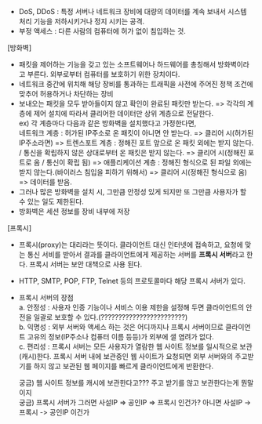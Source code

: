 - DoS, DDoS : 특정 서버나 네트워크 장비에 대량의 데이터를 계속 보내서 시스템 처리 기능을 저하시키거나 정지 시키는 공격.
- 부정 액세스 : 다른 사람의 컴퓨터에 허가 없이 침입하는 것.

[방화벽]

- 패킷을 제어하는 기능을 갖고 있는 소프트웨어나 하드웨어를 총칭해서 방화벽이라고 부른다. 외부로부터 컴퓨터를 보호하기 위한 장치이다.
- 네트워크 중간에 위치해 해당 장비를 통과하는 트래픽을 사전에 주어진 정책 조건에 맞추어 허용하거나 차단하는 장비
- 보내오는 패킷을 모두 받아들이지 않고 확인이 완료된 패킷만 받는다. => 각각의 계층에 제어 설치에 따라서 클리어한 데이터만 상위 계층으로 전달한다.  
  ex) 각 계층마다 다음과 같은 방화벽을 설치했다고 가정한다면,  
  네트워크 계층 : 허가된 IP주소로 온 패킷이 아니면 안 받는다. => 클리어 시(허가된 IP주소라면) => 트렌스포트 계층 : 정해진 포트 앞으로 온 패킷 외에는 받지 않는다. / 통신을 확립하지 않은 상대로부터 온 패킷은 받지 않는다. => 클리어 시(정해진 포트로 옴 / 통신이 확립 됨) => 애플리케이션 계층 : 정해진 형식으로 된 파일 외에는 받지 않는다.(바이러스 침입을 피하기 위해서) => 클리어 시(정해진 형식으로 옴) => 데이터를 받음.
- 그러나 많은 방화벽을 설치 시, 그만큼 안정성 있게 되지만 또 그만큼 사용자가 할 수 있는 일도 제한된다.
- 방화벽은 세션 정보를 장비 내부에 저장

[프록시]

- 프록시(proxy)는 대리라는 뜻이다. 클라이언트 대신 인터넷에 접속하고, 요청에 맞는 통신 서비를 받아서 결과를 클라이언트에게 제공하는 서버를 **프록시 서버**라고 한다. 프록시 서버는 보안 대책으로 사용 된다.
- HTTP, SMTP, POP, FTP, Telnet 등의 프로토콜마다 해당 프록시 서버가 있다.
- 프록시 서버의 장점  
  a. 안정성 : 사용자 인증 기능이나 서비스 이용 제한을 설정해 두면 클라이언트의 안전을 일괄로 보호할 수 있다.(????????????????????????)  
  b. 익명성 : 외부 서버와 액세스 하는 것은 어디까지나 프록시 서버이므로 클라이언트 고유의 정보(IP주소나 컴퓨터 이름 등등)가 외부에 샐 염려가 없다.  
  c. 편리성 : 프록시 서버는 모든 사용자가 열람한 웹 사이트 정보를 일시적으로 보관(캐시)한다. 프록시 서버 내에 보관중인 웹 사이트가 요청되면 외부 서버와의 주고받기를 하지 않고 보관된 웹 페이지를 빠르게 클라이언트에게 반환한다.

  궁금) 웹 사이트 정보를 캐시에 보관한다고??? 주고 받기를 않고 보관한다는게 뭔말이지  
  궁금) 프록시 서버가 그러면 사설IP => 공인IP => 프록시 인건가? 아니면 사설IP -> 프록시 -> 공인IP 이건가
